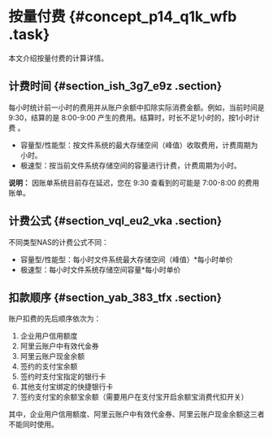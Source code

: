 # 按量付费 {#concept_p14_q1k_wfb .task}

本文介绍按量付费的计算详情。

## 计费时间 {#section_ish_3g7_e9z .section}

每小时统计前一小时的费用并从账户余额中扣除实际消费金额。例如，当前时间是 9:30，结算的是 8:00-9:00 产生的费用。结算时，时长不足1小时的，按1小时计费 。

-   容量型/性能型：按文件系统的最大存储空间（峰值）收取费用，计费周期为小时。
-   极速型：按当前文件系统存储空间的容量进行计费，计费周期为小时。

**说明：** 因账单系统目前存在延迟，您在 9:30 查看到的可能是 7:00-8:00 的费用账单。

## 计费公式 {#section_vql_eu2_vka .section}

不同类型NAS的计费公式不同：

-   容量型/性能型：每小时文件系统最大存储空间（峰值）\*每小时单价
-   极速型：每小时文件系统存储空间容量\*每小时单价

## 扣款顺序 {#section_yab_383_tfx .section}

账户扣费的先后顺序依次为：

1.  企业用户信用额度
2.  阿里云账户中有效代金券
3.  阿里云账户现金余额
4.  签约的支付宝余额
5.  签约时支付宝指定的银行卡
6.  其他支付宝绑定的快捷银行卡
7.  签约支付宝的余额宝余额（需要用户在支付宝开启余额宝消费代扣开关）

其中，企业用户信用额度、阿里云账户中有效代金券、阿里云账户现金余额这三者不能同时使用。

